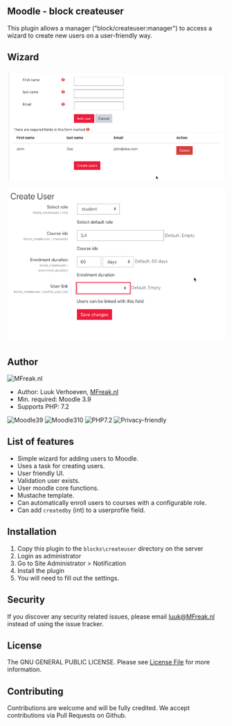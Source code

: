 ## Moodle - block createuser
This plugin allows a manager ("block/createuser:manager") to access a wizard to create new users on a user-friendly way. 

## Wizard
![Screenshot2](pix/screen1.png)

![Screenshot2](pix/screen2.png)

## Author
![MFreak.nl](http://MFreak.nl/logo_small.png)

* Author: Luuk Verhoeven, [MFreak.nl](https://MFreak.nl/)
* Min. required: Moodle 3.9
* Supports PHP: 7.2

![Moodle39](https://img.shields.io/badge/moodle-3.9-brightgreen.svg)
![Moodle310](https://img.shields.io/badge/moodle-3.10-brightgreen.svg)
![PHP7.2](https://img.shields.io/badge/PHP-7.2-brightgreen.svg)
![Privacy-friendly](https://img.shields.io/badge/Privacy-friendly-brightgreen.svg)

## List of features
- Simple wizard for adding users to Moodle.
- Uses a task for creating users. 
- User friendly UI.
- Validation user exists.
- User moodle core functions.
- Mustache template.
- Can automatically enroll users to courses with a configurable role.
- Can add `createdby` (int) to a userprofile field.

## Installation
1.  Copy this plugin to the `blocks\createuser` directory on the server
2.  Login as administrator
3.  Go to Site Administrator > Notification
4.  Install the plugin
5.  You will need to fill out the settings.

## Security

If you discover any security related issues, please email [luuk@MFreak.nl](mailto:luuk@MFreak.nl) instead of using the issue tracker.

## License

The GNU GENERAL PUBLIC LICENSE. Please see [License File](LICENSE) for more information.

## Contributing

Contributions are welcome and will be fully credited. We accept contributions via Pull Requests on Github.
